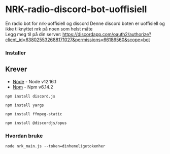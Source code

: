 # NRK-radio-discord-bot-uoffisiell
En radio bot for nrk-uoffisiell og discord
Denne discord boten er uoffisiell og ikke tilknyttet nrk på noen som helst måte      
Legg meg til på din server: https://discordapp.com/oauth2/authorize?client_id=638025532688171027&permissions=66186560&scope=bot  

### Installer

## Krever
* [Node](https://nodejs.org/en/) - Node v12.16.1
* [Npm](https://npmjs.com) - Npm v6.14.2

```
npm install discord.js
```
```
npm install yargs
```
```
npm install ffmpeg-static
```
```
npm install @discordjs/opus
```

### Hvordan bruke
```
node nrk_main.js --token=dinhemeligetokenher
```
